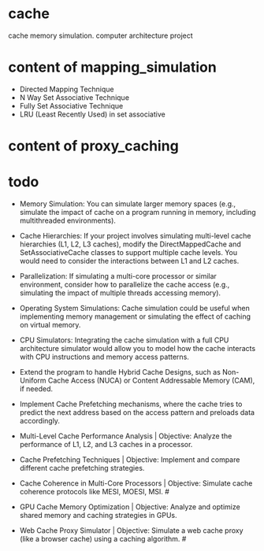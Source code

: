 # cache
cache memory simulation. computer architecture project

# content of mapping_simulation
- Directed Mapping Technique
- N Way Set Associative Technique
- Fully Set Associative Technique
- LRU (Least Recently Used) in set associative

# content of proxy_caching

# todo
- Memory Simulation: You can simulate larger memory spaces (e.g., simulate the impact of cache on a program running in memory, including multithreaded environments).

- Cache Hierarchies: If your project involves simulating multi-level cache hierarchies (L1, L2, L3 caches), modify the DirectMappedCache and SetAssociativeCache 
  classes to support multiple cache levels. You would need to consider the interactions between L1 and L2 caches.

- Parallelization: If simulating a multi-core processor or similar environment, consider how to parallelize the cache access 
  (e.g., simulating the impact of multiple threads accessing memory).

- Operating System Simulations: Cache simulation could be useful when implementing memory management or simulating the effect of caching on virtual memory.

- CPU Simulators: Integrating the cache simulation with a full CPU architecture simulator would allow you to model how the cache interacts with CPU 
  instructions and memory access patterns.

- Extend the program to handle Hybrid Cache Designs, such as Non-Uniform Cache Access (NUCA) or Content Addressable Memory (CAM), if needed.

- Implement Cache Prefetching mechanisms, where the cache tries to predict the next address based on the access pattern and preloads data accordingly.

- Multi-Level Cache Performance Analysis | Objective: Analyze the performance of L1, L2, and L3 caches in a processor.

- Cache Prefetching Techniques | Objective: Implement and compare different cache prefetching strategies.

- Cache Coherence in Multi-Core Processors | Objective: Simulate cache coherence protocols like MESI, MOESI, MSI. #

- GPU Cache Memory Optimization | Objective: Analyze and optimize shared memory and caching strategies in GPUs.

- Web Cache Proxy Simulator | Objective: Simulate a web cache proxy (like a browser cache) using a caching algorithm. #